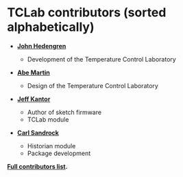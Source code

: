 TCLab contributors (sorted alphabetically)
==========================================

* **[John Hedengren](https://apm.byu.edu/prism/index.php/Members/JohnHedengren)**

  * Development of the Temperature Control Laboratory

* **[Abe Martin](https://apm.byu.edu/prism/index.php/Members/AbeMartin)**

  * Design of the Temperature Control Laboratory

* **[Jeff Kantor](https://engineering.nd.edu/profiles/jkantor)**

  * Author of sketch firmware
  * TCLab module

* **[Carl Sandrock](http://www.up.ac.za/chemeng/csandrock)**

  * Historian module
  * Package development

**[Full contributors list](https://github.com/jckantor/TCLab/contributors).**
